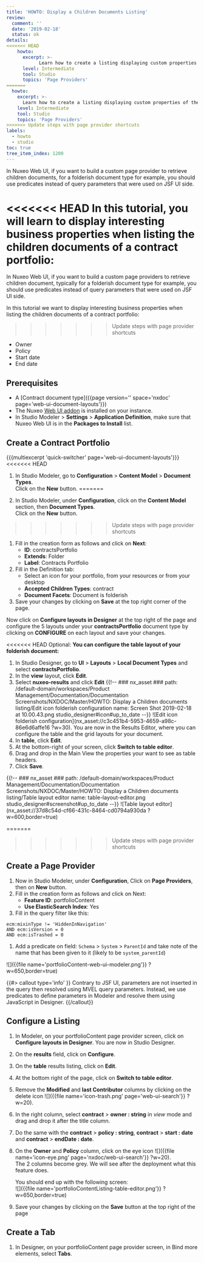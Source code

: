 ```yaml
---
title: 'HOWTO: Display a Children Documents Listing'
review:
  comment: ''
  date: '2019-02-18'
  status: ok
details:
<<<<<<< HEAD
    howto:
      excerpt: >-
            Learn how to create a listing displaying custom properties of the documents contained in a given space.
      level: Intermediate
      tool: Studio
      topics: 'Page Providers'
=======
  howto:
    excerpt: >-
      Learn how to create a listing displaying custom properties of the documents contained in a given space.
    level: Intermediate
    tool: Studio
    topics: 'Page Providers'
>>>>>>> Update steps with page provider shortcuts
labels:
  - howto
  - studio
toc: true
tree_item_index: 1200
---
```

In Nuxeo Web UI, if you want to build a custom page provider to retrieve children documents, for a folderish document type for example, you should use predicates instead of query parameters that were used on JSF UI side.

<<<<<<< HEAD
In this tutorial, you will learn to display interesting business properties when listing the children documents of a contract portfolio:
=======
In Nuxeo Web UI, if you want to build a custom page providers to retrieve children document, typically for a folderish document type for example, you should use predicates instead of query parameters that were used on JSF UI side.

In this tutorial we want to display interesting business properties when listing the children documents of a contract portfolio:

>>>>>>> Update steps with page provider shortcuts
- Owner
- Policy
- Start date
- End date

## Prerequisites

- A [Contract document type]({{page version='' space='nxdoc' page='web-ui-document-layouts'}})
- The Nuxeo [Web UI addon](https://connect.nuxeo.com/nuxeo/site/marketplace/package/nuxeo-web-ui) is installed on your instance.
- In Studio Modeler > **Settings** > **Application Definition**, make sure that Nuxeo Web UI is in the **Packages to Install** list.

## Create a Contract Portfolio

{{{multiexcerpt 'quick-switcher' page='web-ui-document-layouts'}}}
<<<<<<< HEAD
1. In Studio Modeler, go to  **Configuration** > **Content Model** > **Document Types**.</br>
    Click on the **New** button.
=======

1. In Studio Modeler, under **Configuration**, click on the **Content Model** section, then **Document Types**.</br>
   Click on the **New** button.
>>>>>>> Update steps with page provider shortcuts
1. Fill in the creation form as follows and click on **Next**:
   - **ID**: contractsPortfolio
   - **Extends**: Folder
   - **Label**: Contracts Portfolio
1. Fill in the Definition tab:
   - Select an icon for your portfolio, from your resources or from your desktop
   - **Accepted Children Types**: contract
   - **Document Facets**: Document is folderish
1. Save your changes by clicking on **Save** at the top right corner of the page.

Now click on **Configure layouts in Designer** at the top right of the page and configure the 5 layouts under your **contractsPortfolio** document type by clicking on **CONFIGURE** on each layout and save your changes.

<<<<<<< HEAD
Optional: **You can configure the table layout of your folderish document:**

1. In Studio Designer, go to **UI** > **Layouts** > **Local Document Types** and select **contractsPortfolio**.
1. In the **view** layout, click **Edit**.
1. Select **nuxeo-results** and click **Edit** {{!--     ### nx_asset ###
    path: /default-domain/workspaces/Product Management/Documentation/Documentation Screenshots/NXDOC/Master/HOWTO: Display a Children documents listing/Edit icon folderish configuration
    name: Screen Shot 2019-02-18 at 10.00.43.png
    studio_designer#icon#up_to_date
--}}
![Edit icon folderish configuration](nx_asset://c3c451b4-5953-4659-a98c-86e6d6affe16 ?w=30).
You are now in the Results Editor, where you can configure the table and the grid layouts for your document.
1. In **table**, click **Edit**.
1. At the bottom-right of your screen, click **Switch to table editor**.
1. Drag and drop in the Main View the properties your want to see as table headers.
1. Click **Save**.

{{!--     ### nx_asset ###
    path: /default-domain/workspaces/Product Management/Documentation/Documentation Screenshots/NXDOC/Master/HOWTO: Display a Children documents listing/Table layout editor
    name: table-layout-editor.png
    studio_designer#screenshot#up_to_date
--}}
![Table layout editor](nx_asset://37d8c54d-cf66-431c-8464-cd0794a930da ?w=600,border=true)

=======
>>>>>>> Update steps with page provider shortcuts
## Create a Page Provider

1. Now in Studio Modeler, under **Configuration**, Click on **Page Providers**, then on **New** button.
1. Fill in the creation form as follows and click on Next:
   - **Feature ID**: portfolioContent
   - **Use ElasticSearch Index**: Yes
1. Fill in the query filter like this:

```
ecm:mixinType != 'HiddenInNavigation'
AND ecm:isVersion = 0
AND ecm:isTrashed = 0
```

1. Add a predicate on field: `Schema` > `System` > `ParentId` and take note of the name that has been given to it (likely to be `system_parentId`)

![]({{file name='portfolioContent-web-ui-modeler.png'}} ?w=650,border=true)

{{#> callout type='info' }}
Contrary to JSF UI, parameters are not inserted in the query then resolved using MVEL query parameters. Instead, we use predicates to define parameters in Modeler and resolve them using JavaScript in Designer.
{{/callout}}

## Configure a Listing

1. In Modeler, on your portfolioContent page provider screen, click on **Configure layouts in Designer**.
   You are now in Studio Designer.
1. On the **results** field, click on **Configure**.
1. On the **table** results listing, click on **Edit**.
1. At the bottom right of the page, click on **Switch to table editor**.
1. Remove the **Modified** and **last Contributor** columns by clicking on the delete icon ![]({{file name='icon-trash.png' page='web-ui-search'}} ?w=20).
1. In the right column, select **contract** > **owner : string** in _view_ mode and drag and drop it after the title column.
1. Do the same with the **contract** > **policy : string**, **contract** > **start : date** and **contract** > **endDate : date**. </br>
1. On the **Owner** and **Policy** column, click on the eye icon ![]({{file name='icon-eye.png' page='nxdoc/web-ui-search'}} ?w=20).</br>
   The 2 columns become grey. We will see after the deployment what this feature does.

   You should end up with the following screen:</br>
   ![]({{file name='portfolioContentListing-table-editor.png'}} ?w=650,border=true)

1. Save your changes by clicking on the **Save** button at the top right of the page

## Create a Tab

1. In Designer, on your portfolioContent page provider screen, in Bind more elements, select **Tabs**.
   <!--1. In Studio Studio Designer, go to **UI** > **Tabs**.
1. Hover over the **Create** button and select **Listing**.-->
1. Fill in the page like this:
   - **Name**: portfolioContentListing
   - **Label**: Content
   - **Order**: 1
   - **Provider**: portfolioContent
   - **Schemas**: dublincore, contract
   - **Search-name**: portfoliocontent
1. Unfold the down arrow at the bottom of the **Elements & Attributes** section.
1. Add the following line next to the **params** field:</br>
   `{"system_parentId": "[[document.uid]]"}`

   ![]({{file name='portfolioContentListing-web-ui-designer.png'}} ?w=650,border=true)

{{#> callout type='info' heading='Some explanations for params' }}
<<<<<<< HEAD
Elements are configured using JavaScript (JS). We are putting a JS object here (`{"key": "value", "anotherKey": "anotherValue"}`) that will be inserted in the element.
</br>
`system_parentId` is the name of the predicate we defined in Modeler. We are saying here that we want to assign a value to it.
</br>
`[[document.uid]]` is the value we assign to our predicate. In this case, we are using one way binding (symbolized by the double square brackets) to forward a value dynamically. The `document.uid` variable can be guessed easily once you know that you are parsing a [document entity-type]({{page version='' space='nxdoc' page='rest-api-entity-types'}}#document) using JS.
{{/callout}}
=======

- Elements are configured using JavaScript (JS). We are putting a JS object here (`{"key": "value", "anotherKey": "anotherValue"}`) that will be inserted in the element.
- `system_parentId` is the name of the predicate we defined in Modeler. We are saying here that we want to assign a value to it.
- `[[document.uid]]` is the value we assign to our predicate. In this case, we are using one way binding (symbolized by the double square brackets) to forward a value dynamically. The `document.uid` variable can be guessed easily once you know that you are parsing a [document entity-type]({{page version='' space='nxdoc' page='rest-api-entity-types'}}#document) using JS.
  {{/callout}}
>>>>>>> Update steps with page provider shortcuts

1. At the bottom of the page, define the activation filter:

   - **Document has one of the type**: `contractsPortfolio`
     ![]({{file name='portfolioContentListing-web-ui-designer-part2.png'}} ?w=650,border=true)

<<<<<<< HEAD
1. Save your modification and deploy your Studio project.

As we modified the **Owner** and **Policy** columns, they are optional. By clicking on **Columns Settings** icon, you can decide to display them or not.
=======
1. Save your modification and deploy your Studio project

As we modified the **Owner** and **Policy** columns, they are available optionally. By clicking on **Columns Settings** icon, you can decide to display them or not.
>>>>>>> Update steps with page provider shortcuts
![]({{file name='portfolioContentListing-columns-settings.png'}} ?w=350,border=true)
